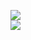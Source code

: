[![](https://img.shields.io/badge/Made%20With-Github%20Spray-lightgrey.svg?style=for-the-badge&logo=github)](https://github.com/Annihil/github-spray#29072)  
[![](https://i.imgur.com/2DrTn0Z.gif)](https://github.com/Annihil/github-spray)
